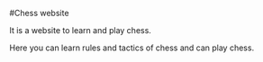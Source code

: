 #Chess website 

It is a website to learn and play chess.

Here you can learn rules and tactics of chess and can play chess.
